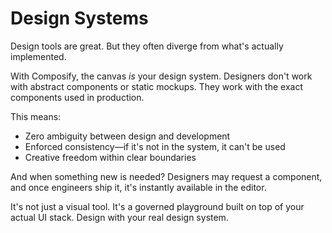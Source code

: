 # Design Systems

Design tools are great. But they often diverge from what's actually implemented.

With Composify, the canvas _is_ your design system. Designers don't work with abstract components or static mockups. They work with the exact components used in production.

This means:

- Zero ambiguity between design and development
- Enforced consistency—if it's not in the system, it can't be used
- Creative freedom within clear boundaries

And when something new is needed? Designers may request a component, and once engineers ship it, it's instantly available in the editor.

It's not just a visual tool. It's a governed playground built on top of your actual UI stack. Design with your real design system.
